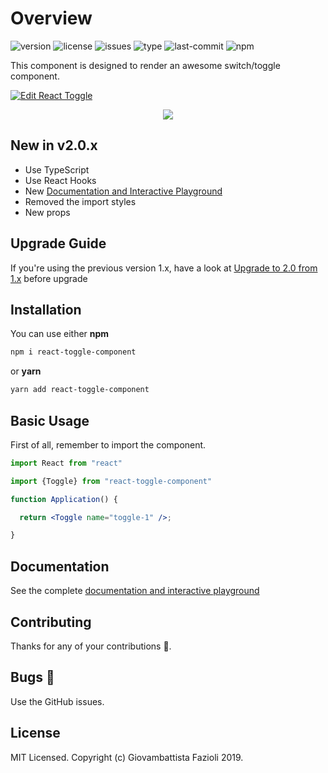 # Overview

![version](https://img.shields.io/npm/v/react-toggle-component.svg)
![license](https://img.shields.io/npm/l/react-toggle-component.svg)
![issues](https://img.shields.io/github/issues/gfazioli/react-toggle.svg)
![type](https://img.shields.io/npm/types/react-toggle-component.svg)
![last-commit](https://img.shields.io/github/last-commit/gfazioli/react-toggle.svg)
![npm](https://img.shields.io/npm/dm/react-toggle-component.svg)

This component is designed to render an awesome switch/toggle component.

[![Edit React Toggle](https://codesandbox.io/static/img/play-codesandbox.svg)](https://codesandbox.io/s/01nxypo6zl?autoresize=1&fontsize=14&hidenavigation=1&view=preview)

<p align="center">
<a href="https://www.buymeacoffee.com/johnfazioli"><img src="https://img.buymeacoffee.com/button-api/?text=Buy me a coffee&emoji=☕&slug=johnfazioli&button_colour=FFDD00&font_colour=000000&font_family=Cookie&outline_colour=000000&coffee_colour=ffffff" /></a>
</p>

## New in v2.0.x

* Use TypeScript
* Use React Hooks
* New [Documentation and Interactive Playground](https://gfazioli.github.io/react-toggle/)
* Removed the import styles
* New props

## Upgrade Guide

If you're using the previous version 1.x, have a look at [Upgrade to 2.0 from 1.x](https://gfazioli.github.io/react-toggle) before upgrade

## Installation

You can use either **npm**

```bash
npm i react-toggle-component
```

or **yarn**

```bash
yarn add react-toggle-component
```

## Basic Usage

First of all, remember to import the component.

```jsx
import React from "react"

import {Toggle} from "react-toggle-component"

function Application() {

  return <Toggle name="toggle-1" />;

}
```

## Documentation

See the complete [documentation and interactive playground](https://gfazioli.github.io/react-toggle/)


## Contributing

Thanks for any of your contributions 👏.

## Bugs 🐛

Use the GitHub issues.

## License

MIT Licensed. Copyright (c) Giovambattista Fazioli 2019.
